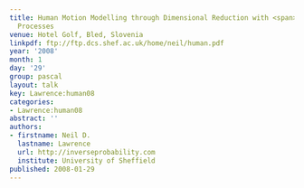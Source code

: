 ```yaml
---
title: Human Motion Modelling through Dimensional Reduction with <span>G</span>aussian
  Processes
venue: Hotel Golf, Bled, Slovenia
linkpdf: ftp://ftp.dcs.shef.ac.uk/home/neil/human.pdf
year: '2008'
month: 1
day: '29'
group: pascal
layout: talk
key: Lawrence:human08
categories:
- Lawrence:human08
abstract: ''
authors:
- firstname: Neil D.
  lastname: Lawrence
  url: http://inverseprobability.com
  institute: University of Sheffield
published: 2008-01-29
---
```

